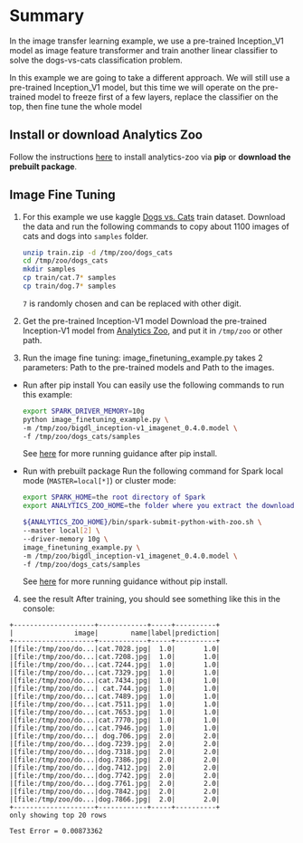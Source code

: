 # Summary

In the image transfer learning example, we use a pre-trained Inception_V1 model as
image feature transformer and train another linear classifier to solve the dogs-vs-cats
classification problem.

In this example we are going to take a different approach. We will still use a pre-trained
 Inception_V1 model, but this time we will operate on the pre-trained model to freeze first of
a few layers, replace the classifier on the top, then fine tune the whole model

## Install or download Analytics Zoo
Follow the instructions [here](https://analytics-zoo.github.io/master/#PythonUserGuide/install/)
to install analytics-zoo via __pip__ or __download the prebuilt package__.

## Image Fine Tuning
1. For this example we use kaggle [Dogs vs. Cats](https://www.kaggle.com/c/dogs-vs-cats/data) train
dataset. Download the data and run the following commands to copy about 1100 images of cats
and dogs into `samples` folder.

    ```bash
    unzip train.zip -d /tmp/zoo/dogs_cats
    cd /tmp/zoo/dogs_cats
    mkdir samples
    cp train/cat.7* samples
    cp train/dog.7* samples
    ```
    `7` is randomly chosen and can be replaced with other digit.

2. Get the pre-trained Inception-V1 model
Download the pre-trained Inception-V1 model from [Analytics Zoo](https://s3-ap-southeast-1.amazonaws.com/bigdl-models/imageclassification/imagenet/bigdl_inception-v1_imagenet_0.4.0.model),
and put it in `/tmp/zoo` or other path.

3. Run the image fine tuning:
image_finetuning_example.py takes 2 parameters: Path to the pre-trained models and 
Path to the images.

- Run after pip install
You can easily use the following commands to run this example:
    ```bash
    export SPARK_DRIVER_MEMORY=10g
    python image_finetuning_example.py \
    -m /tmp/zoo/bigdl_inception-v1_imagenet_0.4.0.model \
    -f /tmp/zoo/dogs_cats/samples
    ```
    See [here](https://analytics-zoo.github.io/master/#PythonUserGuide/run/#run-after-pip-install) for more running guidance after pip install.

- Run with prebuilt package
Run the following command for Spark local mode (`MASTER=local[*]`) or cluster mode:
    ```bash
    export SPARK_HOME=the root directory of Spark
    export ANALYTICS_ZOO_HOME=the folder where you extract the downloaded Analytics Zoo zip package

    ${ANALYTICS_ZOO_HOME}/bin/spark-submit-python-with-zoo.sh \
    --master local[2] \
    --driver-memory 10g \
    image_finetuning_example.py \
    -m /tmp/zoo/bigdl_inception-v1_imagenet_0.4.0.model \
    -f /tmp/zoo/dogs_cats/samples
    ```
    See [here](https://analytics-zoo.github.io/master/#PythonUserGuide/run/#run-without-pip-install) for more running guidance without pip install.

4. see the result
After training, you should see something like this in the console:

```
+--------------------+------------+-----+----------+
|               image|        name|label|prediction|
+--------------------+------------+-----+----------+
|[file:/tmp/zoo/do...|cat.7028.jpg|  1.0|       1.0|
|[file:/tmp/zoo/do...|cat.7208.jpg|  1.0|       1.0|
|[file:/tmp/zoo/do...|cat.7244.jpg|  1.0|       1.0|
|[file:/tmp/zoo/do...|cat.7329.jpg|  1.0|       1.0|
|[file:/tmp/zoo/do...|cat.7434.jpg|  1.0|       1.0|
|[file:/tmp/zoo/do...| cat.744.jpg|  1.0|       1.0|
|[file:/tmp/zoo/do...|cat.7489.jpg|  1.0|       1.0|
|[file:/tmp/zoo/do...|cat.7511.jpg|  1.0|       1.0|
|[file:/tmp/zoo/do...|cat.7653.jpg|  1.0|       1.0|
|[file:/tmp/zoo/do...|cat.7770.jpg|  1.0|       1.0|
|[file:/tmp/zoo/do...|cat.7946.jpg|  1.0|       1.0|
|[file:/tmp/zoo/do...| dog.706.jpg|  2.0|       2.0|
|[file:/tmp/zoo/do...|dog.7239.jpg|  2.0|       2.0|
|[file:/tmp/zoo/do...|dog.7318.jpg|  2.0|       2.0|
|[file:/tmp/zoo/do...|dog.7386.jpg|  2.0|       2.0|
|[file:/tmp/zoo/do...|dog.7412.jpg|  2.0|       2.0|
|[file:/tmp/zoo/do...|dog.7742.jpg|  2.0|       2.0|
|[file:/tmp/zoo/do...|dog.7761.jpg|  2.0|       2.0|
|[file:/tmp/zoo/do...|dog.7842.jpg|  2.0|       2.0|
|[file:/tmp/zoo/do...|dog.7866.jpg|  2.0|       2.0|
+--------------------+------------+-----+----------+
only showing top 20 rows

Test Error = 0.00873362
```
